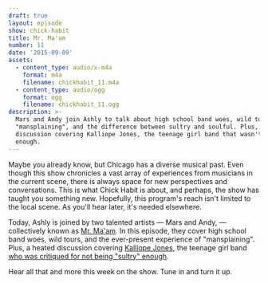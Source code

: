 ```yaml
---
draft: true
layout: episode
show: chick-habit
title: Mr. Ma'am
number: 11
date: '2015-09-09'
assets:
  - content_type: audio/x-m4a
    format: m4a
    filename: chickhabit_11.m4a
  - content_type: audio/ogg
    format: ogg
    filename: chickhabit_11.ogg
description: >-
  Mars and Andy join Ashly to talk about high school band woes, wild tours,
  "mansplaining", and the difference between sultry and soulful. Plus, a heated
  discussion covering Kalliope Jones, the teenage girl band that wasn't "sultry"
  enough.
---
```

Maybe you already know, but Chicago has a diverse musical past. Even though this show chronicles a vast array of experiences from musicians in the current scene, there is always space for new perspectives and conversations. This is what Chick Habit is about, and perhaps, the show has taught you something new. Hopefully, this program's reach isn't limited to the local scene. As you'll hear later, it's needed elsewhere.

Today, Ashly is joined by two talented artists &mdash; Mars and Andy, &mdash; collectively known as [Mr. Ma'am](https://mrmaam.bandcamp.com). In this episode, they cover high school band woes, wild tours, and the ever-present experience of "mansplaining". Plus, a heated discussion covering [Kalliope Jones](https://www.facebook.com/profile.php?id=100004849365292), the teenage girl band [who was critiqued for not being "sultry" enough](http://jezebel.com/teenage-girl-band-isnt-sultry-enough-to-win-battle-of-t-1729608866).

Hear all that and more this week on the show. Tune in and turn it up.